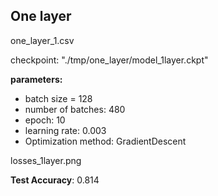 ## One layer
one_layer_1.csv

checkpoint: "./tmp/one_layer/model_1layer.ckpt"

**parameters:**
- batch size = 128
- number of batches: 480
- epoch: 10
- learning rate: 0.003
- Optimization method: GradientDescent

losses_1layer.png

**Test Accuracy**: 0.814
